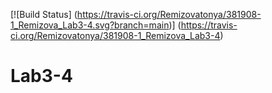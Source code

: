 [![Build Status]
(https://travis-ci.org/Remizovatonya/381908-1_Remizova_Lab3-4.svg?branch=main)]
(https://travis-ci.org/Remizovatonya/381908-1_Remizova_Lab3-4)

# Lab3-4